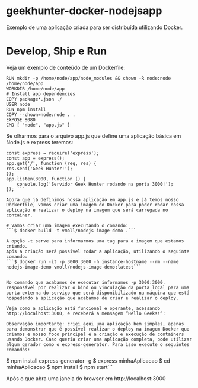 # geekhunter-docker-nodejsapp
Exemplo de uma aplicação criada para ser distribuída utilizando Docker.

# Develop, Ship e Run

Veja um exemplo de conteúdo de um Dockerfile:

```FROM node:10-alpine
RUN mkdir -p /home/node/app/node_modules && chown -R node:node /home/node/app
WORKDIR /home/node/app
# Install app dependencies
COPY package*.json ./
USER node
RUN npm install
COPY --chown=node:node . .
EXPOSE 8080
CMD [ "node", "app.js" ]
```

Se olharmos para o arquivo app.js que define uma aplicação básica em Node.js e express teremos:

```
const express = require('express');
const app = express();
app.get('/', function (req, res) {
res.send('Geek Hunter!');
});
app.listen(3000, function () {
	console.log('Servidor Geek Hunter rodando na porta 3000!');
}); ```

Agora que já definimos nossa aplicação em app.js e já temos nosso Dockerfile, vamos criar uma imagem do Docker para poder rodar nossa aplicação e realizar o deploy na imagem que será carregada no container.

# Vamos criar uma imagem executando o comando:
```$ docker build -t vmoll/nodejs-image-demo .```

A opção -t serve para informarmos uma tag para a imagem que estamos criando.
Após a criação será possível rodar a aplicação, utilizando o seguinte comando:
```$ docker run -it -p 3000:3000 -h instance-hostname --rm --name nodejs-image-demo vmoll/nodejs-image-demo:latest```


No comando que acabamos de executar informamos -p 3000:3000, responsável por realizar o bind ou vinculação da porta local para uma porta externa do serviço que será disponibilizado na máquina que está hospedando a aplicação que acabamos de criar e realizar o deploy.

Veja como a aplicação está funcional e operante, acessando http://localhost:3000, e receberá a mensagem “Hello Geeks!”:

Observação importante: criei aqui uma aplicação bem simples, apenas para demonstrar que é possível realizar o deploy na imagem Docker que criamos e nosso foco principal é a criação e execução de containers usando Docker. Caso queria criar uma aplicação completa, pode utilizar algum gerador como o express-generator. Para isso execute o seguintes comandos:

```
$ npm install express-generator -g
$ express minhaAplicacao
$ cd minhaAplicacao
$ npm install
$ npm start```

Após o que abra uma janela do browser em http://localhost:3000

